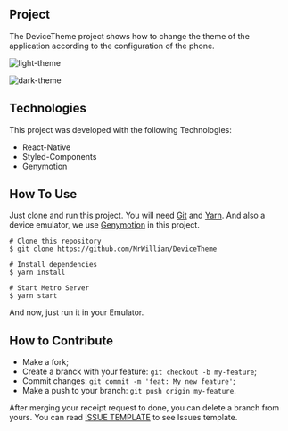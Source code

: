 ## Project
The DeviceTheme project shows how to change the theme of the application according to the configuration of the phone.

![light-theme](https://i.imgur.com/FuwoFt0.jpg)




![dark-theme](https://i.imgur.com/Ig7drZt.jpg)

## Technologies
This project was developed with the following Technologies:

 - React-Native
 - Styled-Components
 - Genymotion


## How To Use
Just clone and run this project. You will need [Git](https://git-scm.com/) and [Yarn](https://yarnpkg.com/).  And also a device emulator, we use [Genymotion](https://www.genymotion.com/) in this project.

    # Clone this repository
    $ git clone https://github.com/MrWillian/DeviceTheme
    
    # Install dependencies
    $ yarn install
    
    # Start Metro Server
    $ yarn start

And now, just run it in your Emulator.

## How to Contribute
-   Make a fork;
-   Create a branck with your feature:  `git checkout -b my-feature`;
-   Commit changes:  `git commit -m 'feat: My new feature'`;
-   Make a push to your branch:  `git push origin my-feature`.

After merging your receipt request to done, you can delete a branch from yours.
You can read [ISSUE TEMPLATE](https://github.com/MrWillian/DeviceTheme/blob/master/ISSUE_TEMPLATE.md) to see Issues template.
